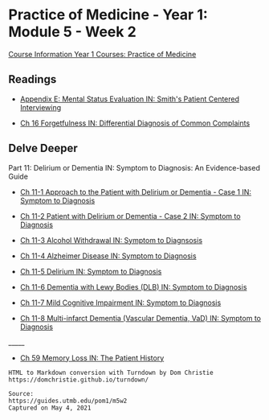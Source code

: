# Practice of Medicine - Year 1: Module 5 - Week 2

[Course Information Year 1 Courses: Practice of Medicine](/pom1/course-information.md)

## Readings

*   [Appendix E: Mental Status Evaluation IN: Smith's Patient Centered Interviewing](http://libux.utmb.edu/login?url=https://accessmedicine.mhmedical.com/content.aspx?bookid=2446&sectionid=193677566)
    
*   [Ch 16 Forgetfulness IN: Differential Diagnosis of Common Complaints](http://libux.utmb.edu/login?url=https://www.clinicalkey.com/#!/browse/book/3-s2.0-C20150022286)
    

## Delve Deeper

Part 11: Delirium or Dementia IN: Symptom to Diagnosis: An Evidence-based Guide

*   [Ch 11-1 Approach to the Patient with Delirium or Dementia - Case 1 IN: Symptom to Diagnosis](http://libux.utmb.edu/login?url=https://accessmedicine.mhmedical.com/content.aspx?bookid=2715&sectionid=249059100)
    
*   [Ch 11-2 Patient with Delirium or Dementia - Case 2 IN: Symptom to Diagnosis](http://libux.utmb.edu/login?url=https://accessmedicine.mhmedical.com/content.aspx?bookid=2715&sectionid=249059123)
    
*   [Ch 11-3 Alcohol Withdrawal IN: Symptom to Diagnsosis](http://libux.utmb.edu/login?url=https://accessmedicine.mhmedical.com/content.aspx?bookid=2715&sectionid=249059137)
    
*   [Ch 11-4 Alzheimer Disease IN: Symptom to Diagnosis](http://libux.utmb.edu/login?url=https://accessmedicine.mhmedical.com/content.aspx?bookid=2715&sectionid=249059147)
    
*   [Ch 11-5 Delirium IN: Symptom to Diagnosis](http://libux.utmb.edu/login?url=https://accessmedicine.mhmedical.com/content.aspx?bookid=2715&sectionid=249059158)
    
*   [Ch 11-6 Dementia with Lewy Bodies (DLB) IN: Symptom to Diagnosis](http://libux.utmb.edu/login?url=https://accessmedicine.mhmedical.com/content.aspx?bookid=2715&sectionid=249059167)
    
*   [Ch 11-7 Mild Cognitive Impairment IN: Symptom to Diagnosis](http://libux.utmb.edu/login?url=https://accessmedicine.mhmedical.com/content.aspx?bookid=2715&sectionid=249059177)
    
*   [Ch 11-8 Multi-infarct Dementia (Vascular Dementia, VaD) IN: Symptom to Diagnosis](http://libux.utmb.edu/login?url=https://accessmedicine.mhmedical.com/content.aspx?bookid=2715&sectionid=249059186)
    

\_\_\_\_\_

*   [Ch 59 Memory Loss IN: The Patient History](http://libux.utmb.edu/login?url=https://accessmedicine.mhmedical.com/content.aspx?bookid=500&sectionid=41026611)

```
HTML to Markdown conversion with Turndown by Dom Christie
https://domchristie.github.io/turndown/

Source:
https://guides.utmb.edu/pom1/m5w2
Captured on May 4, 2021
```
